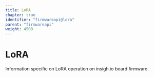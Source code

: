 ```yaml
---
title: LoRA
chapter: true
identifier: "firmwareapi@lora"
parent: "firmwareapi"
weight: 4500
---
```


# LoRA

Information specific on LoRA operation on insigh.io board firmware.
